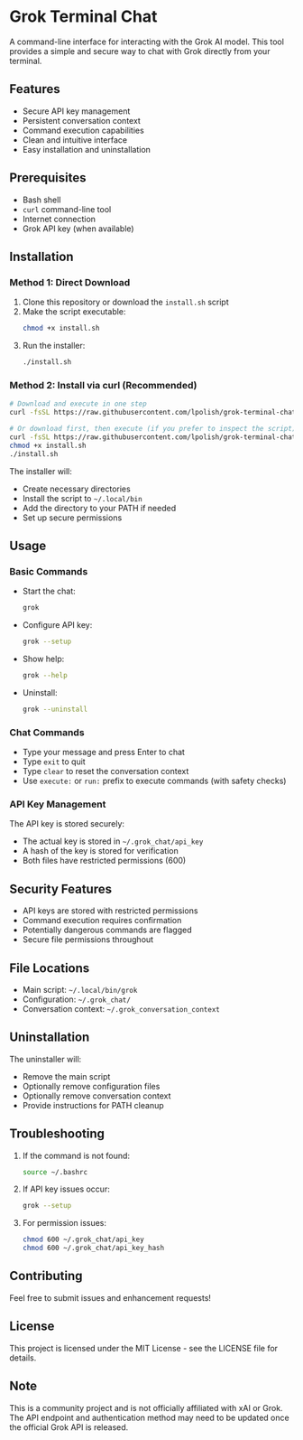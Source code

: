 # Grok Terminal Chat

A command-line interface for interacting with the Grok AI model. This tool provides a simple and secure way to chat with Grok directly from your terminal.

## Features

- Secure API key management
- Persistent conversation context
- Command execution capabilities
- Clean and intuitive interface
- Easy installation and uninstallation

## Prerequisites

- Bash shell
- `curl` command-line tool
- Internet connection
- Grok API key (when available)

## Installation

### Method 1: Direct Download
1. Clone this repository or download the `install.sh` script
2. Make the script executable:
   ```bash
   chmod +x install.sh
   ```
3. Run the installer:
   ```bash
   ./install.sh
   ```

### Method 2: Install via curl (Recommended)
```bash
# Download and execute in one step
curl -fsSL https://raw.githubusercontent.com/lpolish/grok-terminal-chat/main/install.sh | bash

# Or download first, then execute (if you prefer to inspect the script)
curl -fsSL https://raw.githubusercontent.com/lpolish/grok-terminal-chat/main/install.sh -o install.sh
chmod +x install.sh
./install.sh
```

The installer will:
- Create necessary directories
- Install the script to `~/.local/bin`
- Add the directory to your PATH if needed
- Set up secure permissions

## Usage

### Basic Commands

- Start the chat:
  ```bash
  grok
  ```

- Configure API key:
  ```bash
  grok --setup
  ```

- Show help:
  ```bash
  grok --help
  ```

- Uninstall:
  ```bash
  grok --uninstall
  ```

### Chat Commands

- Type your message and press Enter to chat
- Type `exit` to quit
- Type `clear` to reset the conversation context
- Use `execute:` or `run:` prefix to execute commands (with safety checks)

### API Key Management

The API key is stored securely:
- The actual key is stored in `~/.grok_chat/api_key`
- A hash of the key is stored for verification
- Both files have restricted permissions (600)

## Security Features

- API keys are stored with restricted permissions
- Command execution requires confirmation
- Potentially dangerous commands are flagged
- Secure file permissions throughout

## File Locations

- Main script: `~/.local/bin/grok`
- Configuration: `~/.grok_chat/`
- Conversation context: `~/.grok_conversation_context`

## Uninstallation

The uninstaller will:
- Remove the main script
- Optionally remove configuration files
- Optionally remove conversation context
- Provide instructions for PATH cleanup

## Troubleshooting

1. If the command is not found:
   ```bash
   source ~/.bashrc
   ```

2. If API key issues occur:
   ```bash
   grok --setup
   ```

3. For permission issues:
   ```bash
   chmod 600 ~/.grok_chat/api_key
   chmod 600 ~/.grok_chat/api_key_hash
   ```

## Contributing

Feel free to submit issues and enhancement requests!

## License

This project is licensed under the MIT License - see the LICENSE file for details.

## Note

This is a community project and is not officially affiliated with xAI or Grok. The API endpoint and authentication method may need to be updated once the official Grok API is released.
